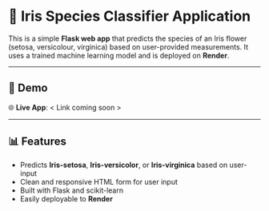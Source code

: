 # 🌸 Iris Species Classifier Application

This is a simple **Flask web app** that predicts the species of an Iris flower (setosa, versicolour, virginica) based on user-provided measurements. It uses a trained machine learning model and is deployed on **Render**.

---

## 🚀 Demo

🌐 **Live App**: < Link coming soon >  

---

## 📊 Features

- Predicts **Iris-setosa**, **Iris-versicolor**, or **Iris-virginica** based on user-input
- Clean and responsive HTML form for user input
- Built with Flask and scikit-learn
- Easily deployable to **Render**
